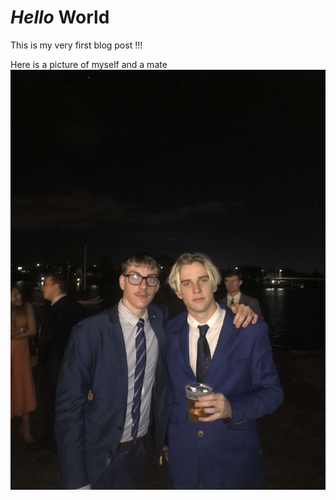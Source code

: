 # *Hello* World

This is my very first blog post !!!

Here is a picture of myself and a mate
![](/images/IMG_1103.JPG "Me and a friend")
